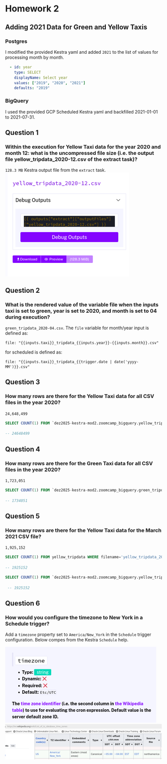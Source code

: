 # Homework 2
## Adding 2021 Data for Green and Yellow Taxis
### Postgres
I modified the provided Kestra yaml and added `2021` to the list of values for processing month by month.
```yaml
  - id: year
    type: SELECT
    displayName: Select year
    values: ["2019", "2020", "2021"]
    defaults: "2019"
```
### BigQuery
I used the provided GCP Scheduled Kestra yaml and backfilled 2021-01-01 to 2021-07-31.
## Question 1
### Within the execution for Yellow Taxi data for the year 2020 and month 12: what is the uncompressed file size (i.e. the output file yellow_tripdata_2020-12.csv of the extract task)?
`128.3 MB`
Kestra output file from the `extract` task.
![alt text](output-file.png)
## Question 2
### What is the rendered value of the variable file when the inputs taxi is set to green, year is set to 2020, and month is set to 04 during execution?
`green_tripdata_2020-04.csv`. The `file` variable for month/year input is defined as:
```
file: "{{inputs.taxi}}_tripdata_{{inputs.year}}-{{inputs.month}}.csv"
```
for scheduled is defined as:
```
file: "{{inputs.taxi}}_tripdata_{{trigger.date | date('yyyy-MM')}}.csv"
```
## Question 3
### How many rows are there for the Yellow Taxi data for all CSV files in the year 2020?
`24,648,499`
```sql
SELECT COUNT(1) FROM `dez2025-kestra-mod2.zoomcamp_bigquery.yellow_tripdata` WHERE filename LIKE 'yellow_tripdata_2020-%';

-- 24648499
```
## Question 4
### How many rows are there for the Green Taxi data for all CSV files in the year 2020?
`1,723,051`
```sql
SELECT COUNT(1) FROM `dez2025-kestra-mod2.zoomcamp_bigquery.green_tripdata` WHERE filename LIKE 'green_tripdata_2020-%';

-- 1734051
```
## Question 5
### How many rows are there for the Yellow Taxi data for the March 2021 CSV file?
`1,925,152`
```SQL
SELECT COUNT(1) FROM yellow_tripdata WHERE filename='yellow_tripdata_2021-03.csv'

-- 1925152
```
```SQL
SELECT COUNT(1) FROM `dez2025-kestra-mod2.zoomcamp_bigquery.yellow_tripdata` WHERE filename='yellow_tripdata_2021-03.csv'
 
 -- 1925152
 ```
## Question 6
### How would you configure the timezone to New York in a Schedule trigger?
Add a `timezone` property set to `America/New_York` in the `Schedule` trigger configuration. Below compes from the Kestra `Schedule` help.

![alt text](schedule_help.png)
![alt text](wikipedia.png)